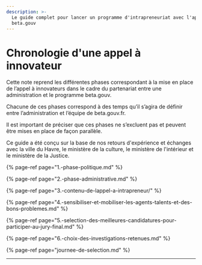 ```yaml
---
description: >-
  Le guide complet pour lancer un programme d'intrapreneuriat avec l'approche
  beta.gouv
---
```


# Chronologie d'une appel à innovateur

Cette note reprend les différentes phases correspondant à la mise en place de l’appel à innovateurs dans le cadre du partenariat entre une administration et le programme beta.gouv.

Chacune de ces phases correspond à des temps qu’il s’agira de définir entre l’administration et l’équipe de beta.gouv.fr. 

Il est important de préciser que ces phases ne s’excluent pas et peuvent être mises en place de façon parallèle. 

Ce guide a été conçu sur la base de nos retours d'expérience et échanges avec la ville du Havre, le ministère de la culture, le ministère de l'intérieur et le ministère de la Justice.

{% page-ref page="1.-phase-politique.md" %}

{% page-ref page="2.-phase-administrative.md" %}

{% page-ref page="3.-contenu-de-lappel-a-intrapreneur/" %}

{% page-ref page="4.-sensibiliser-et-mobiliser-les-agents-talents-et-des-bons-problemes.md" %}

{% page-ref page="5.-selection-des-meilleures-candidatures-pour-participer-au-jury-final.md" %}

{% page-ref page="6.-choix-des-investigations-retenues.md" %}

{% page-ref page="journee-de-selection.md" %}



 ****

